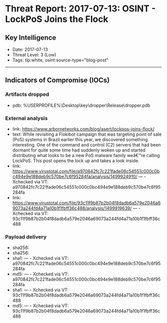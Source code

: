 # Threat Report: 2017-07-13: OSINT - LockPoS Joins the Flock


## Key Intelligence
* Date: 2017-07-13
* Threat Level: 3 (Low)
* Tags: tlp:white, osint:source-type="blog-post"

---

## Indicators of Compromise (IOCs)
### Artifacts dropped
* pdb: %USERPROFILE%\Desktop\key\dropper\Release\dropper.pdb

### External analysis
* link: https://www.arbornetworks.com/blog/asert/lockpos-joins-flock/
* text: While revisiting a Flokibot campaign that was targeting point of sale (PoS) systems in Brazil earlier this year, we discovered something interesting. One of the command and control (C2) servers that had been dormant for quite some time had suddenly woken up and started distributing what looks to be a new PoS malware family weâ€™re calling LockPoS. This post opens the lock up and takes a look inside.
* link: https://www.virustotal.com/file/a970842fc7c221fade06c54551c000c0bc494e9e188deb9c570be7c6f95284fa/analysis/1499924910/ — - Xchecked via VT: a970842fc7c221fade06c54551c000c0bc494e9e188deb9c570be7c6f95284fa
* link: https://www.virustotal.com/file/93c11f9b87b2b04f8dadb6a579e2046a69073a244fd4a71a10b1f1fbff36c488/analysis/1499919639/ — - Xchecked via VT: 93c11f9b87b2b04f8dadb6a579e2046a69073a244fd4a71a10b1f1fbff36c488

### Payload delivery
* sha256: <sha256>
* sha256: <sha256>
* sha1: <sha1> — - Xchecked via VT: a970842fc7c221fade06c54551c000c0bc494e9e188deb9c570be7c6f95284fa
* md5: <md5> — - Xchecked via VT: a970842fc7c221fade06c54551c000c0bc494e9e188deb9c570be7c6f95284fa
* sha1: <sha1> — - Xchecked via VT: 93c11f9b87b2b04f8dadb6a579e2046a69073a244fd4a71a10b1f1fbff36c488
* md5: <md5> — - Xchecked via VT: 93c11f9b87b2b04f8dadb6a579e2046a69073a244fd4a71a10b1f1fbff36c488
